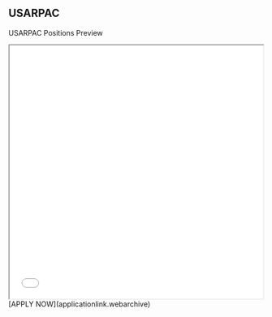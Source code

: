 ## USARPAC 

USARPAC Positions Preview

<iframe src ="m.html" height = "500" width = "500"></iframe>
[APPLY NOW](applicationlink.webarchive)
